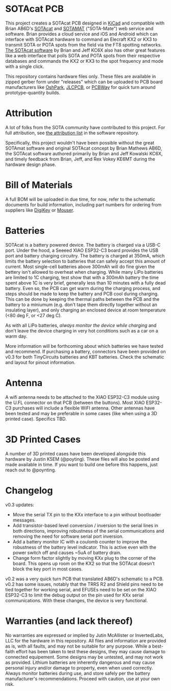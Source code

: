 # SOTAcat PCB

This project creates a SOTAcat PCB designed in [KiCad](https://www.kicad.org) and compatible with Brian AB6D's [SOTAcat](https://github.com/SOTAmat/SOTAcat) and [SOTAMAT](https://sotamat.com/) ("SOTA-Mate") web service and software. Brian provides a cloud service and iOS and Android which can interface with SOTAcat hardware to command an Elecraft KX2 or KX3 to transmit SOTA or POTA spots from the field via the FT8 spotting networks.  [The SOTAcat software](https://github.com/SOTAmat/) by Brian and Jeff KC6X also has other great features like a web interface that polls SOTA and POTA spots from their respective databases and commands the KX2 or KX3 to the spot frequency and mode with a single click.

This repository contains hardware files only. These files are available in zipped gerber form under "releases" which can be uploaded to PCB board manufacturers like [OshPark](https://www.oshpark.com), [JLCPCB](https://www.jlcpcb.com), or [PCBWay](https://www.pcbway.com) for quick turn around prototype-quantity builds.

# Attribution

A lot of folks from the SOTA community have contributed to this project.  For full attribution, see [the attribution list](https://github.com/SOTAmat/SOTAcat?tab=readme-ov-file#attribution) in the software repository. 

Specifically, this project wouldn't have been possible without the great SOTAmat software and original SOTAcat concept by Brian Mathews AB6D, the SOTAcat software authored primarily by Brian and Jeff Kowalski KC6X, and timely feedback from Brian, Jeff, and Rex Vokey KE6MT during the hardware design phase.

# Bill of Materials

A full BOM will be uploaded in due time, for now, refer to the schematic documents for build information, including part numbers for ordering from suppliers like [DigiKey](https://www.digikey.com) or [Mouser](https://www.mouser.com).

# Batteries

SOTAcat is a battery powered device. The battery is charged via a USB-C port.  Under the hood, a Seeeed XIAO ESP32-C3 board provides the USB port and battery charging circuitry. The battery is charged at 350mA, which limits the battery selection to batteries that can safely accept this amount of current. Most single-cell batteries above 300mAh will do fine given the bettery isn't allowed to overheat when charging. While many LiPo batteries are limited to 1C charging, test show that with a 300mAh battery the time spent above 1C is very brief, generally less than 10 minutes with a fully dead battery. Even so, the PCB can get warm during the charging process, and steps should be made to keep the battery and PCB cool during charging. This can be done by keeping the thermal paths between the PCB and the battery to a miniumum (e.g. don't tape them directly together without an insulating layer), and only charging an enclosed device at room temperature (<80 deg F, or <27 deg C).  

As with all LiPo batteries, *always monitor the device while charging* and don't leave the device charging in very hot conditions such as a car on a warm day.

More information will be forthcoming about which batteries we have tested and recommend. If purchasing a battery, connectors have been provided on v0.3 for both TinyCircuits batteries and KBT batteries. Check the schematic and layout for pinout information.

# Antenna

A wifi antenna needs to be attached to the XIAO ESP32-C3 module using the U.FL connector on that PCB (between the buttons).  Most XIAO ESP32-C3 purchases will include a flexible WiFI antenna. Other antennas have been tested and may be preferable in some cases (like when using a 3D printed case). Specifics TBD. 

# 3D Printed Cases

A number of 3D printed cases have been developed alongside this hardware by Justin K5EM (@poyting).  These files will also be posted and made available in time. If you want to build one before this happens, just reach out to @poynting.

# Changelog

v0.3 updates:
* Move the serial TX pin to the KXx interface to a pin without bootloader messages.
* Add transistor-based level conversion / inversion to the serial lines in both directions, improving robustness of the serial communications and removing the need for software serial port inversion.
* Add a battery monitor IC with a coulomb counter to improve the robustness of the battery level indicator. This is active even with the power switch off and causes ~5uA of battery drain. 
* Change form factor slightly by moving KXx plug to the corner of the board. This opens up room on the KX2 so that the SOTAcat doesn't block the key port in most cases.

v0.2 was a very quick turn PCB that translated AB6D's schematic to a PCB. v0.2 has some issues, notably that the TRRS R2 and Shield pins need to be tied together for working serial, and EFUSEs need to be set on the XIAO ESP32-C3 to limit the debug output on the pin used for KXx serial communications. With these changes, the device is very functional.

# Warranties (and lack thereof)

No warranties are expressed or implied by Jutin McAllister or InvertedLabs, LLC for the hardware in this repository. All files and information are provided as is, with all faults, and may not be suitable for any purpose.  While a best-faith effort has been taken to test these designs, they may cause damage to connected equipement. Some designs may be untested, and may not work as provided. Lithium batteries are inherently dangerous and may cause personal injury and/or damage to property, even when used correctly. Always monitor batteries during use, and store safely per the battery manufacturer's recommendations. Proceed with caution, use at your own risk.
